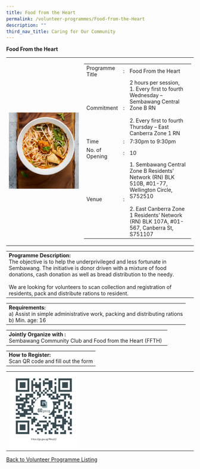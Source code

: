 ```yaml
---
title: Food from the Heart
permalink: /volunteer-programmes/Food-from-the-Heart
description: ""
third_nav_title: Caring for Our Community
---
```

**Food From the Heart**

<table border="0" width="100%">
	<tr>
		<td width="40%">
			<img src="/images/Food%20from%20the%20heart%20(SC)%201.png" style="width=200px;height=auto;"/>
		</td>
		<td width="60%">
			<table border="0" width="100%">
				<tr>
					<td width="20%">
						Programme Title
					</td>
					<td width="5%">
						:
					</td>
					<td  width="75%">
						Food From the Heart
					</td>
				</tr>
				<tr>
					<td width="20%">
						Commitment
					</td>
					<td width="5%">
						:
					</td>
					<td  width="75%">
					2 hours per session, <br>
						1. Every first to fourth Wednesday – Sembawang Central Zone B RN<br>
<br>2. Every first to fourth Thursday – East Canberra Zone 1 RN
					</td>
				</tr>
				<tr>
					<td width="20%">
						Time
					</td>
					<td width="5%">
						:
					</td>
					<td  width="75%">
						7:30pm to 9:30pm
					</td>
				</tr>
				<tr>
					<td width="20%">
						No. of Opening
					</td>
					<td width="5%">
						:
					</td>
					<td  width="75%">
						10
					</td>
				</tr>
				<tr>
					<td width="5%">
						Venue
					</td>
					<td width="5%">
						:
					</td>
					<td  width="75%">
						1. Sembawang Central Zone B Residents’ Network (RN)
BLK 510B,  #01-77, Wellington Circle, S752510<br>
<br>2. East Canberra Zone 1 Residents’ Network (RN)
BLK 107A, #01-567, Canberra St, S751107
					</td>
				</tr>
			</table>
		</td>
	</tr>
</table>

<table border="0" width="100%">
	<tr>
		<td>
			<b>Programme Description:</b><br>
						   The objective is to help the underprivileged and less fortunate in Sembawang. The initiative is donor driven with a mixture of food donations, cash donation as well as bread distribution to the needy. <br><br>We are looking for volunteers to scan collection and registration of residents, pack and distribute rations to resident.<br>
		</td>
	</tr>
</table>

<table border="0" width="100%">
	<tr>
		<td>
			<b>Requirements:</b><br>
			a) Assist in simple administrative work, packing and distributing rations<br>
b) Min. age: 16
		</td>
	</tr>
</table>

<table border="0" width="100%">
	<tr>
		<td>
			<b>Jointly Organize with :</b><br>    
			Sembawang Community Club and Food from the Heart (FFTH)
			&nbsp;
		</td>
	</tr>
</table>

<table border="0" width="100%">
	<tr>
		<td>
			<b>How to Register:</b><br>
			Scan QR code and fill out the form<br>
		</td>
	</tr>
</table>

<table border="0" width="100%">
	<tr>
		<td width="40%">
			<img src="/images/Food%20from%20the%20Heart%20(SC)-QR.png" style="width=200px;height=auto;"/>
		</td>
		<td>
			&nbsp;
		</td>
	</tr>
	</table>
	
<a href="/volunteer-programmes/Programmes">
	Back to Volunteer Programme Listing
	</a>